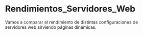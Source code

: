 # Rendimientos_Servidores_Web
Vamos a comparar el rendimiento de distintas configuraciones de servidores web sirviendo páginas dinámicas.
